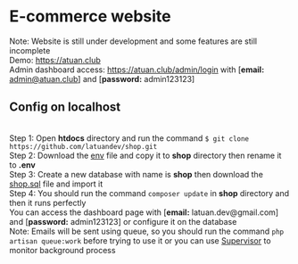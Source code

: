 # E-commerce website
Note: Website is still under development and some features are still incomplete <br>
Demo: https://atuan.club <br>
Admin dashboard access: https://atuan.club/admin/login with [<b>email:</b> admin@atuan.club] and [<b>password:</b> admin123123]
<h2>Config on localhost</h2> <br>
Step 1: Open <b>htdocs</b> directory and run the command <code>$ git clone https://github.com/latuandev/shop.git</code> <br>
Step 2: Download the <a href="https://drive.google.com/file/d/1ZDAlh0gMi-GvHS1ScQCNK_6_8rTsrsMU/view?usp=sharing" target="_blank">env</a> file and copy it to <b>shop</b> directory then rename it to <b>.env</b><br>
Step 3: Create a new database with name is <b>shop</b> then download the <a href="https://drive.google.com/file/d/1zxtWkvGjRn_vPT7oeNXeYLt7w2vC0NUE/view?usp=sharing" target="_blank">shop.sql</a> file and import it <br>
Step 4: You should run the command <code>composer update</code> in <b>shop</b> directory and then it runs perfectly <br>
You can access the dashboard page with [<b>email:</b> latuan.dev@gmail.com] and [<b>password:</b> admin123123] or configure it on the database <br>
Note: Emails will be sent using queue, so you should run the command <code>php artisan queue:work</code> before trying to use it or you can use <a href="https://laravel.com/docs/7.x/queues#supervisor-configuration" target="_blank">Supervisor</a> to monitor background process
